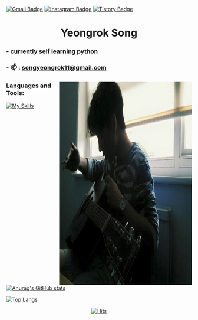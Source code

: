 <div>
 
[![Gmail Badge](https://img.shields.io/badge/Gmail-D14836?style=flat&logo=Gmail&logoColor=white)](mailto:songyeongrok11@gmail.com) 
[![Instagram Badge](https://img.shields.io/badge/Instagram-9c38d1?style=flat&logo=Instagram&logoColor=white)](https://instagram.com/306_song) 
[![Tistory Badge](https://img.shields.io/badge/Tech%20Blog-555263?style=flat&logoColor=white)](https://velog.io/@sicksong)

<h1 align="center">Yeongrok Song</h1>
 
 ### - currently self learning python
 ### - 📫 : **songyeongrok11@gmail.com**
 
</div>



<div>
<img align="right" alt="" height=550 width="360" src="https://github.com/crescentfull/intro/blob/main/1.jpg?raw=true"/>

<h3 align="left">Languages and Tools:</h3>

[![My Skills](https://skillicons.dev/icons?i=java,spring,eclipse,jquery,py,django,flask,vscode,mysql,js,html,css,aws,git,github&perline=8)](https://skillicons.dev)

[![Anurag's GitHub stats](https://github-readme-stats.vercel.app/api?username=crescentfull&count_private=true&include_all_commits=true&show_icons=true&card_width=450&theme=dark)](https://github.com/crescentfull/github-readme-stats)

[![Top Langs](https://github-readme-stats.vercel.app/api/top-langs/?username=crescentfull&theme=dark&card_width=400&layout=compact)](https://github.com/crescentfull/github-readme-stats)

 
<div align="center"> 
 
[![Hits](https://hits.seeyoufarm.com/api/count/incr/badge.svg?url=https%3A%2F%2Fgithub.com%2Fcrescentfull&count_bg=%2379C83D&title_bg=%23555555&icon=&icon_color=%23E7E7E7&title=hits&edge_flat=false)](https://hits.seeyoufarm.com)

</div>
</div>
